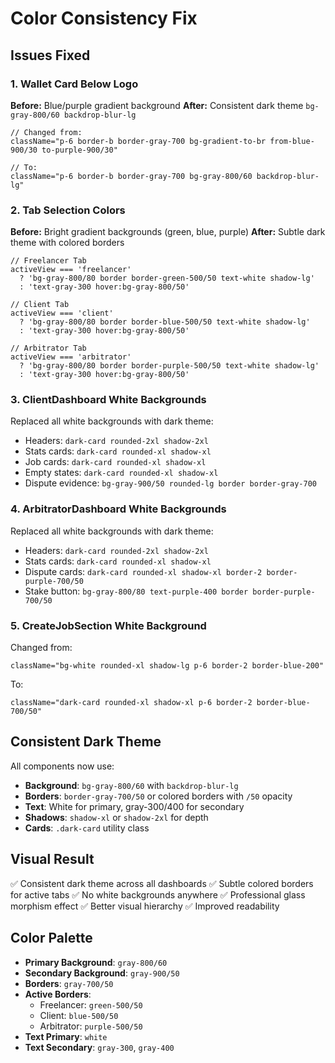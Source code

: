 # Color Consistency Fix

## Issues Fixed

### 1. **Wallet Card Below Logo**
**Before:** Blue/purple gradient background
**After:** Consistent dark theme `bg-gray-800/60 backdrop-blur-lg`

```tsx
// Changed from:
className="p-6 border-b border-gray-700 bg-gradient-to-br from-blue-900/30 to-purple-900/30"

// To:
className="p-6 border-b border-gray-700 bg-gray-800/60 backdrop-blur-lg"
```

### 2. **Tab Selection Colors**
**Before:** Bright gradient backgrounds (green, blue, purple)
**After:** Subtle dark theme with colored borders

```tsx
// Freelancer Tab
activeView === 'freelancer'
  ? 'bg-gray-800/80 border border-green-500/50 text-white shadow-lg'
  : 'text-gray-300 hover:bg-gray-800/50'

// Client Tab
activeView === 'client'
  ? 'bg-gray-800/80 border border-blue-500/50 text-white shadow-lg'
  : 'text-gray-300 hover:bg-gray-800/50'

// Arbitrator Tab
activeView === 'arbitrator'
  ? 'bg-gray-800/80 border border-purple-500/50 text-white shadow-lg'
  : 'text-gray-300 hover:bg-gray-800/50'
```

### 3. **ClientDashboard White Backgrounds**
Replaced all white backgrounds with dark theme:
- Headers: `dark-card rounded-2xl shadow-2xl`
- Stats cards: `dark-card rounded-xl shadow-xl`
- Job cards: `dark-card rounded-xl shadow-xl`
- Empty states: `dark-card rounded-xl shadow-xl`
- Dispute evidence: `bg-gray-900/50 rounded-lg border border-gray-700`

### 4. **ArbitratorDashboard White Backgrounds**
Replaced all white backgrounds with dark theme:
- Headers: `dark-card rounded-2xl shadow-2xl`
- Stats cards: `dark-card rounded-xl shadow-xl`
- Dispute cards: `dark-card rounded-xl shadow-xl border-2 border-purple-700/50`
- Stake button: `bg-gray-800/80 text-purple-400 border border-purple-700/50`

### 5. **CreateJobSection White Background**
Changed from:
```tsx
className="bg-white rounded-xl shadow-lg p-6 border-2 border-blue-200"
```

To:
```tsx
className="dark-card rounded-xl shadow-xl p-6 border-2 border-blue-700/50"
```

## Consistent Dark Theme

All components now use:
- **Background**: `bg-gray-800/60` with `backdrop-blur-lg`
- **Borders**: `border-gray-700/50` or colored borders with `/50` opacity
- **Text**: White for primary, gray-300/400 for secondary
- **Shadows**: `shadow-xl` or `shadow-2xl` for depth
- **Cards**: `.dark-card` utility class

## Visual Result

✅ Consistent dark theme across all dashboards
✅ Subtle colored borders for active tabs
✅ No white backgrounds anywhere
✅ Professional glass morphism effect
✅ Better visual hierarchy
✅ Improved readability

## Color Palette

- **Primary Background**: `gray-800/60`
- **Secondary Background**: `gray-900/50`
- **Borders**: `gray-700/50`
- **Active Borders**: 
  - Freelancer: `green-500/50`
  - Client: `blue-500/50`
  - Arbitrator: `purple-500/50`
- **Text Primary**: `white`
- **Text Secondary**: `gray-300`, `gray-400`
